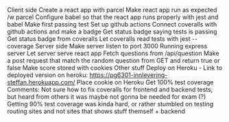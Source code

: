 
Client side
 Create a react app with parcel
 Make react app run as expected /w parcel
 Configure babel so that the react app runs properly with jest and babel
 Make first passing test
 Set up github actions
 Connect coveralls with github actions and make a badge
 Get status badge saying tests is passing
 Get status badge from coveralls
 Let coveralls read tests with jest --coverage
Server side
 Make server listen to port 3000
 Running express server
 Let server serve react app
 Fetch questions from /api/question
 Make a post request that match the random question from GET and return true or false
 Make score stored with cookies
Other stuff
 Deploy on Heroku - Link to deployed version on heroku: https://pg6301-innlevering-steffan.herokuapp.com/
 Place cookie on Heroku
 Get 100% test coverage
Comments:
Not sure how to fix coveralls for frontend and backend tests, but heard from others it was maybe not gonna be needed for exam (?)
Getting 90% test coverage was kinda hard, or rather stumbled on testing routing sites and not sites that shows stuff themself + backend

